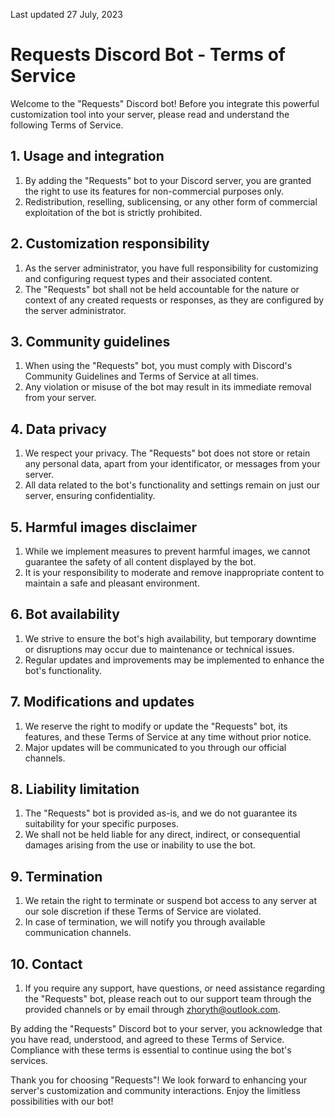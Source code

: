 Last updated 27 July, 2023

# Requests Discord Bot - Terms of Service

Welcome to the "Requests" Discord bot! Before you integrate this powerful customization tool into your server, please read and understand the following Terms of Service.

## 1. Usage and integration

1. By adding the "Requests" bot to your Discord server, you are granted the right to use its features for non-commercial purposes only.
2. Redistribution, reselling, sublicensing, or any other form of commercial exploitation of the bot is strictly prohibited.

## 2. Customization responsibility

1. As the server administrator, you have full responsibility for customizing and configuring request types and their associated content.
2. The "Requests" bot shall not be held accountable for the nature or context of any created requests or responses, as they are configured by the server administrator.

## 3. Community guidelines

1. When using the "Requests" bot, you must comply with Discord's Community Guidelines and Terms of Service at all times.
2. Any violation or misuse of the bot may result in its immediate removal from your server.

## 4. Data privacy

1. We respect your privacy. The "Requests" bot does not store or retain any personal data, apart from your identificator, or messages from your server.
2. All data related to the bot's functionality and settings remain on just our server, ensuring confidentiality.

## 5. Harmful images disclaimer

1. While we implement measures to prevent harmful images, we cannot guarantee the safety of all content displayed by the bot.
2. It is your responsibility to moderate and remove inappropriate content to maintain a safe and pleasant environment.

## 6. Bot availability

1. We strive to ensure the bot's high availability, but temporary downtime or disruptions may occur due to maintenance or technical issues.
2. Regular updates and improvements may be implemented to enhance the bot's functionality.

## 7. Modifications and updates

1. We reserve the right to modify or update the "Requests" bot, its features, and these Terms of Service at any time without prior notice.
2. Major updates will be communicated to you through our official channels.

## 8. Liability limitation

1. The "Requests" bot is provided as-is, and we do not guarantee its suitability for your specific purposes.
2. We shall not be held liable for any direct, indirect, or consequential damages arising from the use or inability to use the bot.

## 9. Termination

1. We retain the right to terminate or suspend bot access to any server at our sole discretion if these Terms of Service are violated.
2. In case of termination, we will notify you through available communication channels.

## 10. Contact

1. If you require any support, have questions, or need assistance regarding the "Requests" bot, please reach out to our support team through the provided channels or by email through zhoryth@outlook.com.

By adding the "Requests" Discord bot to your server, you acknowledge that you have read, understood, and agreed to these Terms of Service. Compliance with these terms is essential to continue using the bot's services.

Thank you for choosing "Requests"! We look forward to enhancing your server's customization and community interactions. Enjoy the limitless possibilities with our bot!
